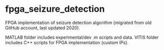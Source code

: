 # fpga_seizure_detection
FPGA implementation of seizure detection algorithm (migrated from old GitHub account, last updated 2020).

MATLAB folder includes experimental/dev .m scripts and data. VITIS folder includes C++ scripts for FPGA implementation (custom IPs).
